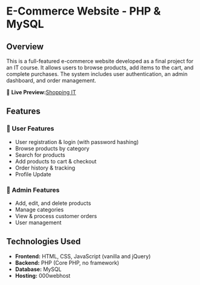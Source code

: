 # E-Commerce Website - PHP & MySQL

## Overview

This is a full-featured e-commerce website developed as a final project for an IT course. It allows users to browse products, add items to the cart, and complete purchases. The system includes user authentication, an admin dashboard, and order management.

🔗 **Live Preview:**[Shopping IT](https://shoppingitt.000webhostapp.com/)

## Features

### 🛒 User Features
- User registration & login (with password hashing)
- Browse products by category
- Search for products
- Add products to cart & checkout
- Order history & tracking
- Profile Update
### 🔧 Admin Features
- Add, edit, and delete products
- Manage categories
- View & process customer orders
- User management

## Technologies Used
- **Frontend:** HTML, CSS, JavaScript (vanilla and jQuery)
- **Backend:** PHP (Core PHP, no framework)
- **Database:** MySQL
- **Hosting:** 000webhost

